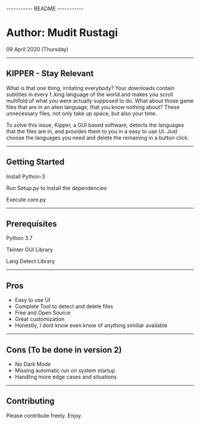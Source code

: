  ----------- README ----------- 

# Author: Mudit Rustagi
09 April 2020 (Thursday)


--------------------------------------
KIPPER - Stay Relevant
--------------------------------------

What is that one thing, irritating everybody?
Your downloads contain subtitles in every f..king language of the world and makes you scroll multifold of what you were actually supposed to do. What about those game files that are in an alien language, that you know nothing about? These unnecessary files, not only take up space, but also your time. 

To solve this issue, Kipper, a GUI based software, detects the languages that the files are in, and provides them to you in a easy to use UI. Just choose the languages you need and delete the remaining in a button click.

--------------------------------------
Getting Started
--------------------------------------
Install Python-3

Run Setup.py to install the dependencies

Execute core.py

--------------------------------------
Prerequisites
--------------------------------------
Python 3.7

Tkinter GUI Library

Lang Detect Library

--------------------------------------
Pros
--------------------------------------
* Easy to use UI
* Complete Tool to detect and delete files
* Free and Open Source
* Great customization
* Honestly, I dont know even know of anything similiar available  

--------------------------------------
Cons (To be done in version 2)
--------------------------------------
* No Dark Mode
* Missing automatic run on system startup
* Handling more edge cases and situations 

--------------------------------------
Contributing
--------------------------------------
Please contribute freely. Enjoy.
